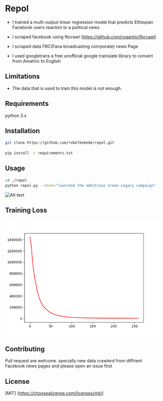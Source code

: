 
# Repol

* I trained a multi-output linear regression model that predicts Ethiopian Facebook users reaction to a political news

* I scraped facebook using fbcrawl  (https://github.com/rugantio/fbcrawl)

* I scraped data FBC(Fana broadcasting conrporate) news Page

* I used googletrans a free unofficial google trainslate library to convert from Amahric to English

## Limitations 

* The data that is used to train this model is not enough.


## Requirements

python 3.x

## Installation

```bash 
git clone https://github.com/robelkebede/repol.git

pip install -r requirements.txt
```

## Usage

``` bash
cd ./repol
python repol.py --text="launched the ambitious Green Legacy campaign"
```

![Alt text](Figure_1.png?raw=true "Reactions")


## Training Loss


![Alt text](loss.png?raw=true "Loss")


## Contributing

Pull request are welcome. specially new data crawlerd from diffrient Facebook news pages and please open an issue first 


## License

[MIT] (https://choosealicense.com/licenses/mit/)



